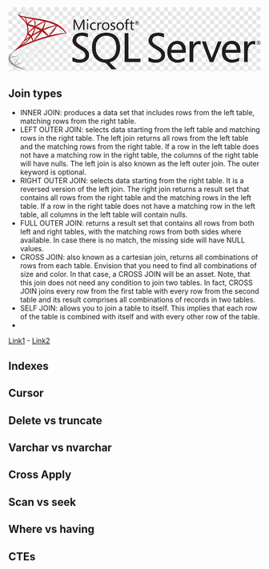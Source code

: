 ![logo](mssqlserver-logo.png)

## Join types

- INNER JOIN: produces a data set that includes rows from the left table, matching rows from the right table.
- LEFT OUTER JOIN:  selects data starting from the left table and matching rows in the right table. The left join returns all rows from the left table and the matching rows from the right table. If a row in the left table does not have a matching row in the right table, the columns of the right table will have nulls. The left join is also known as the left outer join. The outer keyword is optional.
- RIGHT OUTER JOIN: selects data starting from the right table. It is a reversed version of the left join. The right join returns a result set that contains all rows from the right table and the matching rows in the left table. If a row in the right table does not have a matching row in the left table, all columns in the left table will contain nulls.
- FULL OUTER JOIN: returns a result set that contains all rows from both left and right tables, with the matching rows from both sides where available. In case there is no match, the missing side will have NULL values.
- CROSS JOIN: also known as a cartesian join, returns all combinations of rows from each table. Envision that you need to find all combinations of size and color. In that case, a CROSS JOIN will be an asset. Note, that this join does not need any condition to join two tables. In fact, CROSS JOIN joins every row from the first table with every row from the second table and its result comprises all combinations of records in two tables. 
- SELF JOIN: allows you to join a table to itself. This implies that each row of the table is combined with itself and with every other row of the table.
- 
[Link1](https://www.sqlservertutorial.net/sql-server-basics/sql-server-joins/) - [Link2](https://www.devart.com/dbforge/sql/sqlcomplete/sql-join-statements.html#sql-self-join)

## Indexes

## Cursor

## Delete vs truncate

## Varchar vs nvarchar

## Cross Apply

## Scan vs seek

## Where vs having

## CTEs
